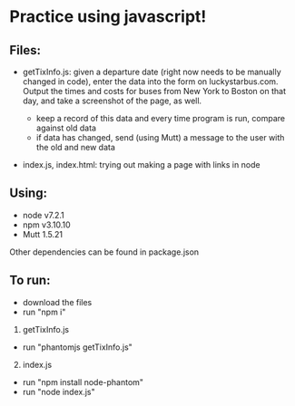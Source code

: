 # Practice using javascript!

## Files:
- getTixInfo.js: given a departure date (right now needs to be manually changed in code), enter the data into the form on luckystarbus.com. Output the times and costs for buses from New York to Boston on that day, and take a screenshot of the page, as well.
    - keep a record of this data and every time program is run, compare against old data
    - if data has changed, send (using Mutt) a message to the user with the old and new data

- index.js, index.html: trying out making a page with links in node

## Using:
- node v7.2.1
- npm v3.10.10
- Mutt 1.5.21

Other dependencies can be found in package.json

## To run: 
- download the files
- run "npm i"

1) getTixInfo.js
- run "phantomjs getTixInfo.js"

2) index.js
- run "npm install node-phantom"
- run "node index.js"

